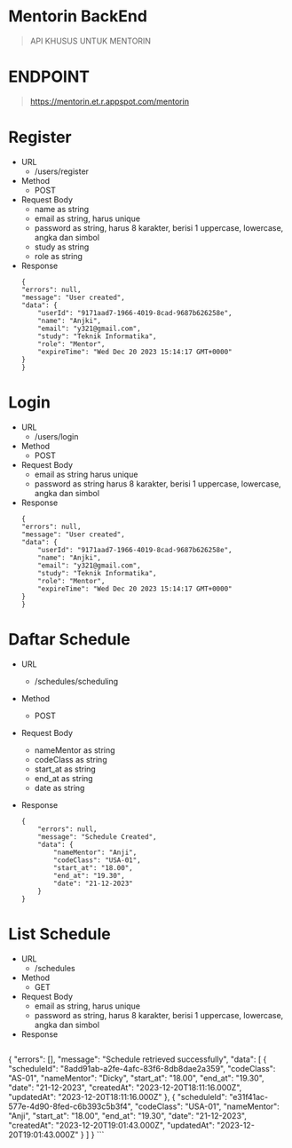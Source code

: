 # Mentorin BackEnd 
> API KHUSUS UNTUK MENTORIN 

# ENDPOINT
> https://mentorin.et.r.appspot.com/mentorin

# Register
- URL
    - /users/register
- Method
    - POST
- Request Body
    - name as string
    - email as string, harus unique
    - password as string, harus 8 karakter, berisi 1 uppercase, lowercase, angka dan simbol
    - study as string
    - role as string
- Response
    ```
    {
    "errors": null,
    "message": "User created",
    "data": {
        "userId": "9171aad7-1966-4019-8cad-9687b626258e",
        "name": "Anjki",
        "email": "y321@gmail.com",
        "study": "Teknik Informatika",
        "role": "Mentor",
        "expireTime": "Wed Dec 20 2023 15:14:17 GMT+0000"
    }
  }
    ```
# Login
- URL
    - /users/login
- Method
    - POST
- Request Body
    - email as string harus unique
    - password as string harus 8 karakter, berisi 1 uppercase, lowercase, angka dan simbol
- Response
    ```
    {
    "errors": null,
    "message": "User created",
    "data": {
        "userId": "9171aad7-1966-4019-8cad-9687b626258e",
        "name": "Anjki",
        "email": "y321@gmail.com",
        "study": "Teknik Informatika",
        "role": "Mentor",
        "expireTime": "Wed Dec 20 2023 15:14:17 GMT+0000"
    }
  }
    ```

# Daftar Schedule
- URL
    - /schedules/scheduling
- Method
    - POST
- Request Body
   - nameMentor as string
   - codeClass as string
   - start_at as string
   - end_at as string
   - date as string
  
- Response
    ```
    {
        "errors": null,
        "message": "Schedule Created",
        "data": {
            "nameMentor": "Anji",
            "codeClass": "USA-01",
            "start_at": "18.00",
            "end_at": "19.30",
            "date": "21-12-2023"
        }
    }   
    ```


# List Schedule
- URL
    - /schedules
- Method
    - GET
- Request Body
    - email as string, harus unique
    - password as string, harus 8 karakter, berisi 1 uppercase, lowercase, angka dan simbol
- Response
    ```
{
    "errors": [],
    "message": "Schedule retrieved successfully",
    "data": [
        {
            "scheduleId": "8add91ab-a2fe-4afc-83f6-8db8dae2a359",
            "codeClass": "AS-01",
            "nameMentor": "Dicky",
            "start_at": "18.00",
            "end_at": "19.30",
            "date": "21-12-2023",
            "createdAt": "2023-12-20T18:11:16.000Z",
            "updatedAt": "2023-12-20T18:11:16.000Z"
        },
        {
            "scheduleId": "e31f41ac-577e-4d90-8fed-c6b393c5b3f4",
            "codeClass": "USA-01",
            "nameMentor": "Anji",
            "start_at": "18.00",
            "end_at": "19.30",
            "date": "21-12-2023",
            "createdAt": "2023-12-20T19:01:43.000Z",
            "updatedAt": "2023-12-20T19:01:43.000Z"
        }
    ]
}
    ```

    

